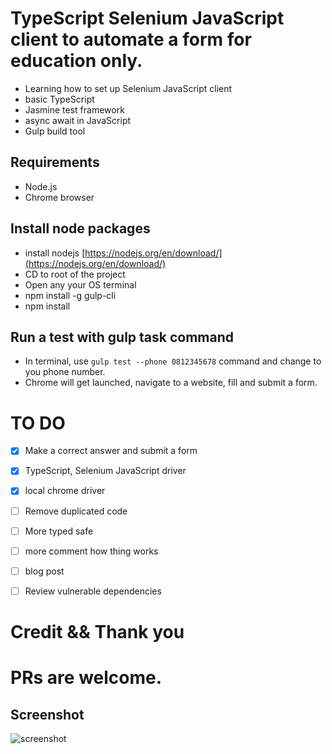 # TypeScript Selenium JavaScript client to automate a form for education only.
* Learning how to set up Selenium JavaScript client 
* basic TypeScript
* Jasmine test framework
* async await in JavaScript
* Gulp build tool 

## Requirements
* Node.js
* Chrome browser

## Install node packages
* install nodejs [https://nodejs.org/en/download/](https://nodejs.org/en/download/)
* CD to root of the project
* Open any your OS terminal
* npm install -g gulp-cli
* npm install

## Run a test with gulp task command
* In terminal, use `gulp test --phone 0812345678` command and change to you phone number.
* Chrome will get launched, navigate to a website, fill and submit a form.


# TO DO
- [x] Make a correct answer and submit a form 
- [x] TypeScript, Selenium JavaScript driver
- [x] local chrome driver
- [ ] Remove duplicated code
- [ ] More typed safe
- [ ] more comment how thing works 
- [ ] blog post
- [ ] Review vulnerable dependencies


# Credit && Thank you


# PRs are welcome.


## Screenshot
![screenshot](https://github.com/aaronamm/CodeSanook.Examples/blob/master/codesanook-examples-selenium/screenshot.png)